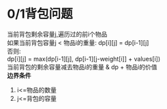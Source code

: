 # 0/1背包问题  
当前背包剩余容量j,遍历过的前i个物品     
如果当前背包容量j < 物品i的重量: dp[i][j] = dp[i-1][j]    
否则:   
dp[i][j] = max(dp[i-1][j], dp[i-1][j-weight[i]] + values[i])   
当前背包的剩余容量减去物品i的重量 & dp + 物品i的价值   
**边界条件**      
1. i<=物品的数量   
2. j<=背包的容量   